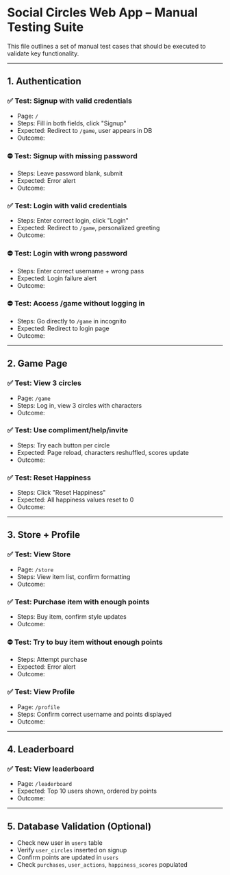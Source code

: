 # Social Circles Web App – Manual Testing Suite

This file outlines a set of manual test cases that should be executed to validate key functionality.

---

## 1. Authentication

### ✅ Test: Signup with valid credentials
- Page: `/`
- Steps: Fill in both fields, click "Signup"
- Expected: Redirect to `/game`, user appears in DB
- Outcome:

### ⛔ Test: Signup with missing password
- Steps: Leave password blank, submit
- Expected: Error alert
- Outcome:

### ✅ Test: Login with valid credentials
- Steps: Enter correct login, click "Login"
- Expected: Redirect to `/game`, personalized greeting
- Outcome:

### ⛔ Test: Login with wrong password
- Steps: Enter correct username + wrong pass
- Expected: Login failure alert
- Outcome:

### ⛔ Test: Access /game without logging in
- Steps: Go directly to `/game` in incognito
- Expected: Redirect to login page
- Outcome:

---

## 2. Game Page

### ✅ Test: View 3 circles
- Page: `/game`
- Steps: Log in, view 3 circles with characters
- Outcome:

### ✅ Test: Use compliment/help/invite
- Steps: Try each button per circle
- Expected: Page reload, characters reshuffled, scores update
- Outcome:

### ✅ Test: Reset Happiness
- Steps: Click "Reset Happiness"
- Expected: All happiness values reset to 0
- Outcome:

---

## 3. Store + Profile

### ✅ Test: View Store
- Page: `/store`
- Steps: View item list, confirm formatting
- Outcome:

### ✅ Test: Purchase item with enough points
- Steps: Buy item, confirm style updates
- Outcome:

### ⛔ Test: Try to buy item without enough points
- Steps: Attempt purchase
- Expected: Error alert
- Outcome:

### ✅ Test: View Profile
- Page: `/profile`
- Steps: Confirm correct username and points displayed
- Outcome:

---

## 4. Leaderboard

### ✅ Test: View leaderboard
- Page: `/leaderboard`
- Expected: Top 10 users shown, ordered by points
- Outcome:

---

## 5. Database Validation (Optional)

- Check new user in `users` table
- Verify `user_circles` inserted on signup
- Confirm points are updated in `users`
- Check `purchases`, `user_actions`, `happiness_scores` populated